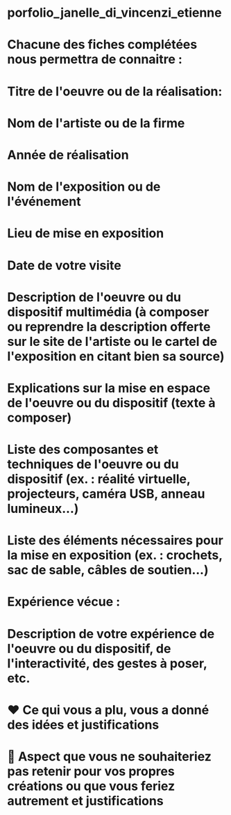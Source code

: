 
# porfolio_janelle_di_vincenzi_etienne

# Chacune des fiches complétées nous permettra de connaitre :

# Titre de l'oeuvre ou de la réalisation:

# Nom de l'artiste ou de la firme

# Année de réalisation

# Nom de l'exposition ou de l'événement

# Lieu de mise en exposition

# Date de votre visite

# Description de l'oeuvre ou du dispositif multimédia (à composer ou reprendre la description offerte sur le site de l'artiste ou le cartel de l'exposition en citant bien sa source)

# Explications sur la mise en espace de l'oeuvre ou du dispositif (texte à composer)

# Liste des composantes et techniques de l'oeuvre ou du dispositif (ex. : réalité virtuelle, projecteurs, caméra USB, anneau lumineux...)

# Liste des éléments nécessaires pour la mise en exposition (ex. : crochets, sac de sable, câbles de soutien...)

# Expérience vécue :

# Description de votre expérience de l'oeuvre ou du dispositif, de l'interactivité, des gestes à poser, etc.

# ❤️ Ce qui vous a plu, vous a donné des idées et justifications

# 🤔 Aspect que vous ne souhaiteriez pas retenir pour vos propres créations ou que vous feriez autrement et justifications
